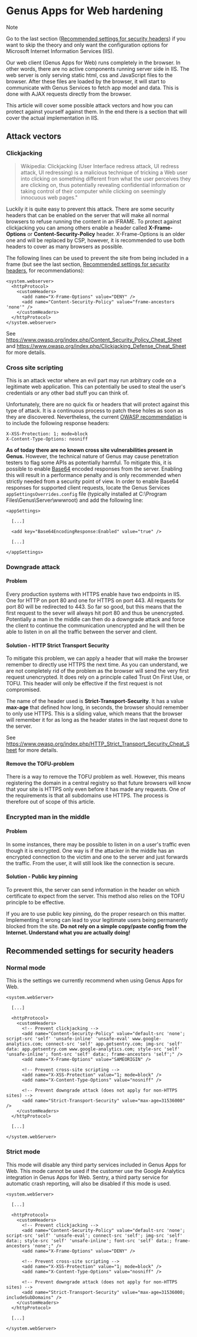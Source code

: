 # Genus Apps for Web hardening

> [!NOTE]
> Go to the last section ([Recommended settings for security headers](#recommended-settings-for-security-headers)) if you want to skip the theory and only want the configuration options for Microsoft Internet Information Services (IIS).

Our web client (Genus Apps for Web) runs completely in the browser. In other words, there are no active components running server side in IIS. The web server is only serving static html, css and JavaScript files to the browser. After these files are loaded by the browser, it will start to communicate with Genus Services to fetch app model and data. This is done with AJAX requests directly from the browser.

This article will cover some possible attack vectors and how you can protect against yourself against them. In the end there is a section that will cover the actual implementation in IIS.


## Attack vectors

### Clickjacking

> Wikipedia: Clickjacking (User Interface redress attack, UI redress attack, UI redressing) is a malicious technique of tricking a Web user into clicking on something different from what the user perceives they are clicking on, thus potentially revealing confidential information or taking control of their computer while clicking on seemingly innocuous web pages."

Luckily it is quite easy to prevent this attack. There are some security headers that can be enabled on the server that will make all normal browsers to refuse running the content in an IFRAME. To protect against clickjacking you can among others enable a header called **X-Frame-Options** or **Content-Security-Policy** header. X-Frame-Options is an older one and will be replaced by CSP, however, it is recommended to use both headers to cover as many browsers as possible.


The following lines can be used to prevent the site from being included in a frame (but see the last section, [Recommended settings for security headers](#recommended-settings-for-security-headers), for recommendations):
```
<system.webserver>
  <httpProtocol>
    <customHeaders>
      <add name="X-Frame-Options" value="DENY" />
      <add name="Content-Security-Policy" value="frame-ancestors 'none'" />
    </customHeaders>
  </httpProtocol>
</system.webserver>
```

See https://www.owasp.org/index.php/Content_Security_Policy_Cheat_Sheet and https://www.owasp.org/index.php/Clickjacking_Defense_Cheat_Sheet for more details.

### Cross site scripting
This is an attack vector where an evil part may run arbitrary code on a legitimate web application. This can potentially be used to steal the user's credentials or any other bad stuff you can think of.

Unfortunately, there are no quick fix or headers that will protect against this type of attack. It is a continuous process to patch these holes as soon as they are discovered. Nevertheless, the current [OWASP recommendation](https://www.owasp.org/index.php/Security_Headers) is to include the following response headers:

```
X-XSS-Protection: 1; mode=block
X-Content-Type-Options: nosniff
```

**As of today there are no known cross site vulnerabilities present in Genus.** However, the technical nature of Genus may cause penetration testers to flag some APIs as potentially harmful. To mitigate this, it is possible to enable [Base64](https://en.wikipedia.org/wiki/Base64) encoded responses from the server. Enabling this will result in a performance penalty and is only recommended when strictly needed from a security point of view. In order to enable Base64 responses for supported client requests, locate the Genus Services `appSettingsOverrides.config` file (typically installed at C:\\Program Files\\Genus\\Server\\wwwroot) and add the following line:

```
<appSettings>

  [...]
  
  <add key="Base64EncodingResponse:Enabled" value="true" />
  
  [...]
  
</appSettings>
```

### Downgrade attack
#### Problem
Every production systems with HTTPS enable have two endpoints in IIS. One for HTTP on port 80 and one for HTTPS on port 443. All requests for port 80 will be redirected to 443. So far so good, but this means that the first request to the sever will always hit port 80 and thus be unencrypted. Potentially a man in the middle can then do a downgrade attack and force the client to continue the communication unencrypted and he will then be able to listen in on all the traffic between the server and client.

#### Solution - HTTP Strict Transport Security
To mitigate this problem, we can apply a header that will make the browser remember to directly use HTTPS the next time. As you can understand, we are not completely rid of the problem as the browser will send the very first request unencrypted. It does rely on a principle called Trust On First Use, or TOFU. This header will only be effective if the first request is not compromised.

The name of the header used is **Strict-Transport-Security**. It has a value **max-age** that defined how long, in seconds, the browser should remember to only use HTTPS. This is a sliding value, which means that the browser will remember it for as long as the header states in the last request done to the server.

See https://www.owasp.org/index.php/HTTP_Strict_Transport_Security_Cheat_Sheet for more details.

#### Remove the TOFU-problem
There is a way to remove the TOFU problem as well. However, this means registering the domain in a central registry so that future browsers will know that your site is HTTPS only even before it has made any requests. One of the requirements is that all subdomains use HTTPS. The process is therefore out of scope of this article.

### Encrypted man in the middle

#### Problem
In some instances, there may be possible to listen in on a user's traffic even though it is encrypted. One way is if the attacker in the middle has an encrypted connection to the victim and one to the server and just forwards the traffic. From the user, it will still look like the connection is secure.

#### Solution - Public key pinning
To prevent this, the server can send information in the header on which certificate to expect from the server. This method also relies on the TOFU principle to be effective.

If you are to use public key pinning, do the proper research on this matter. Implementing it wrong can lead to your legitimate users being permanently blocked from the site. **Do not rely on a simple copy/paste config from the Internet. Understand what you are actually doing!**


## Recommended settings for security headers

### Normal mode
This is the settings we currently recommend when using Genus Apps for Web.

```
<system.webServer>

  [...]

  <httpProtocol>
    <customHeaders>
      <!-- Prevent clickjacking -->
      <add name="Content-Security-Policy" value="default-src 'none'; script-src 'self' 'unsafe-inline' 'unsafe-eval' www.google-analytics.com; connect-src 'self' app.getsentry.com; img-src 'self' data: app.getsentry.com www.google-analytics.com; style-src 'self' 'unsafe-inline'; font-src 'self' data:; frame-ancestors 'self';" />
      <add name="X-Frame-Options" value="SAMEORIGIN" />

      <!-- Prevent cross-site scripting -->
      <add name="X-XSS-Protection" value="1; mode=block" />
      <add name="X-Content-Type-Options" value="nosniff" />

      <!-- Prevent downgrade attack (does not apply for non-HTTPS sites) -->
      <add name="Strict-Transport-Security" value="max-age=31536000" />
    </customHeaders>
  </httpProtocol>

  [...]

</system.webServer>
```

### Strict mode
This mode will disable any third party services included in Genus Apps for Web. This mode cannot be used if the customer use the Google Analytics integration in Genus Apps for Web. Sentry, a third party service for automatic crash reporting, will also be disabled if this mode is used.

```
<system.webServer>

  [...]

  <httpProtocol>
    <customHeaders>
      <!-- Prevent clickjacking -->
      <add name="Content-Security-Policy" value="default-src 'none'; script-src 'self' 'unsafe-eval'; connect-src 'self'; img-src 'self' data:; style-src 'self' 'unsafe-inline'; font-src 'self' data:; frame-ancestors 'none';" />
      <add name="X-Frame-Options" value="DENY" />

      <!-- Prevent cross-site scripting -->
      <add name="X-XSS-Protection" value="1; mode=block" />
      <add name="X-Content-Type-Options" value="nosniff" />
      
      <!-- Prevent downgrade attack (does not apply for non-HTTPS sites) -->
      <add name="Strict-Transport-Security" value="max-age=31536000; includeSubDomains" />
    </customHeaders>
  </httpProtocol>

  [...]

</system.webServer>
```
